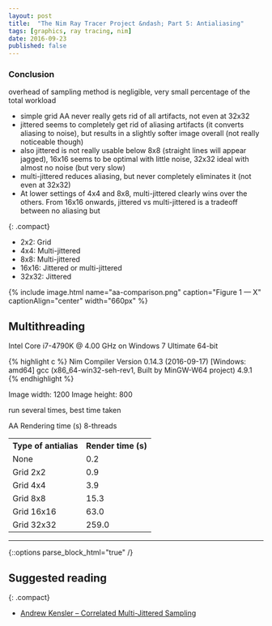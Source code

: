 ```yaml
---
layout: post
title:  "The Nim Ray Tracer Project &ndash; Part 5: Antialiasing"
tags: [graphics, ray tracing, nim]
date: 2016-09-23
published: false
---
```


### Conclusion

overhead of sampling method is negligible, very small percentage of the total
workload


- simple grid AA never really gets rid of all artifacts, not even at 32x32
- jittered seems to completely get rid of aliasing artifacts (it converts
  aliasing to noise), but results in a slightly softer image overall (not
  really noticeable though)
- also jittered is not really usable below 8x8 (straight lines will appear
  jagged), 16x16 seems to be optimal with little noise, 32x32 ideal with
  almost no noise (but very slow)
- multi-jittered reduces aliasing, but never completely eliminates it (not
  even at 32x32)
- At lower settings of 4x4 and 8x8, multi-jittered clearly wins over the
  others. From 16x16 onwards, jittered vs multi-jittered is a tradeoff between
  no aliasing but 


{: .compact}
* 2x2: Grid
* 4x4: Multi-jittered
* 8x8: Multi-jittered
* 16x16: Jittered or multi-jittered
* 32x32: Jittered

{% include image.html name="aa-comparison.png" caption="Figure 1 &mdash; X" captionAlign="center" width="660px" %}

## Multithreading

Intel Core i7-4790K @ 4.00 GHz  on Windows 7 Ultimate 64-bit


{% highlight c %}
Nim Compiler Version 0.14.3 (2016-09-17) [Windows: amd64]
gcc (x86_64-win32-seh-rev1, Built by MinGW-W64 project) 4.9.1
{% endhighlight %}

Image width:    1200
Image height:   800

run several times, best time taken

AA      Rendering time (s)
        8-threads

<table>
<tr>
  <th>Type of antialias</th>
  <th>Render time (s)</th>
</tr>
<tr>
  <td>None</td>
  <td>0.2</td>
</tr>
<tr>
  <td>Grid 2x2</td>
  <td>0.9</td>
</tr>
<tr>
  <td>Grid 4x4</td>
  <td>3.9</td>
</tr>
<tr>
  <td>Grid 8x8</td>
  <td>15.3</td>
</tr>
<tr>
  <td>Grid 16x16</td>
  <td>63.0</td>
</tr>
<tr>
  <td>Grid 32x32</td>
  <td>259.0</td>
</tr>
</table>

- - -

{::options parse_block_html="true" /}
<section class="links">

## Suggested reading

{: .compact}

* [Andrew Kensler &ndash; Correlated Multi-Jittered Sampling](http://graphics.pixar.com/library/MultiJitteredSampling/paper.pdf)

</section>
